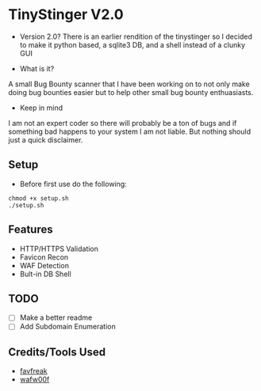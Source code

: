 # TinyStinger V2.0
- Version 2.0?
There is an earlier rendition of the tinystinger so I decided to make it python based, a sqlite3 DB, and a shell instead of a clunky GUI

- What is it?

A small Bug Bounty scanner that I have been working on to not only make doing bug bounties easier but to help other small bug bounty enthuasiasts.
- Keep in mind

I am not an expert coder so there will probably be a ton of bugs and if something bad happens to your system I am not liable. But nothing should just a quick disclaimer.

## Setup 
- Before first use do the following:
```
chmod +x setup.sh
./setup.sh
```
## Features
- HTTP/HTTPS Validation
- Favicon Recon
- WAF Detection
- Bult-in DB Shell
## TODO
- [ ] Make a better readme
- [ ] Add Subdomain Enumeration
## Credits/Tools Used
- [favfreak](https://github.com/devanshbatham/FavFreak)
- [wafw00f](https://github.com/EnableSecurity/wafw00f)
